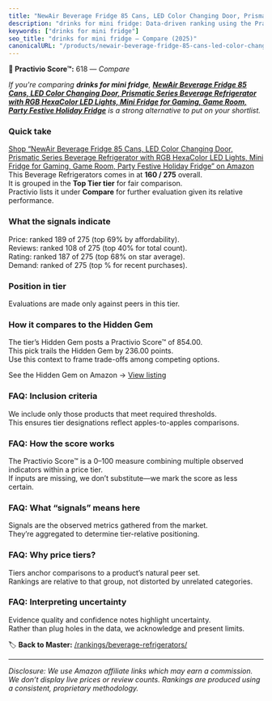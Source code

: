 ```yaml
---
title: "NewAir Beverage Fridge 85 Cans, LED Color Changing Door, Prismatic Series Beverage Refrigerator with RGB HexaColor LED Lights, Mini Fridge for Gaming, Game Room, Party Festive Holiday Fridge"
description: "drinks for mini fridge: Data-driven ranking using the Practivio Score™. Positioned by quality, value, demand, findability, momentum."
keywords: ["drinks for mini fridge"]
seo_title: "drinks for mini fridge — Compare (2025)"
canonicalURL: "/products/newair-beverage-fridge-85-cans-led-color-changing-door-prismatic-series-beverage-refrigerator-with-rgb-hexacolor-led-lights-mini-fridge-for-gaming-game-room-party-festive-holiday-fridge-B0CKY6ZZYL/"
---
```


**🛒 Practivio Score™:** 618 — _Compare_


*If you're comparing **drinks for mini fridge**, **[NewAir Beverage Fridge 85 Cans, LED Color Changing Door, Prismatic Series Beverage Refrigerator with RGB HexaColor LED Lights, Mini Fridge for Gaming, Game Room, Party Festive Holiday Fridge](https://www.amazon.com/dp/B0CKY6ZZYL?tag=practivio-20)** is a strong alternative to put on your shortlist.*
### Quick take
[Shop “NewAir Beverage Fridge 85 Cans, LED Color Changing Door, Prismatic Series Beverage Refrigerator with RGB HexaColor LED Lights, Mini Fridge for Gaming, Game Room, Party Festive Holiday Fridge” on Amazon](https://www.amazon.com/dp/B0CKY6ZZYL?tag=practivio-20)
This Beverage Refrigerators comes in at **160 / 275** overall.  
It is grouped in the **Top Tier tier** for fair comparison.  
Practivio lists it under **Compare** for further evaluation given its relative performance.

### What the signals indicate
Price: ranked 189 of 275 (top 69% by affordability).  
Reviews: ranked 108 of 275 (top 40% for total count).  
Rating: ranked 187 of 275 (top 68% on star average).  
Demand: ranked  of 275 (top % for recent purchases).

### Position in tier
Evaluations are made only against peers in this tier.

### How it compares to the Hidden Gem
The tier’s Hidden Gem posts a Practivio Score™ of 854.00.  
This pick trails the Hidden Gem by 236.00 points.  
Use this context to frame trade-offs among competing options.  

See the Hidden Gem on Amazon → [View listing](https://www.amazon.com/dp/B09F9WX11W?tag=practivio-20)

### FAQ: Inclusion criteria
We include only those products that meet required thresholds.  
This ensures tier designations reflect apples-to-apples comparisons.

### FAQ: How the score works
The Practivio Score™ is a 0–100 measure combining multiple observed indicators within a price tier.  
If inputs are missing, we don’t substitute—we mark the score as less certain.

### FAQ: What “signals” means here
Signals are the observed metrics gathered from the market.  
They’re aggregated to determine tier-relative positioning.

### FAQ: Why price tiers?
Tiers anchor comparisons to a product’s natural peer set.  
Rankings are relative to that group, not distorted by unrelated categories.

### FAQ: Interpreting uncertainty
Evidence quality and confidence notes highlight uncertainty.  
Rather than plug holes in the data, we acknowledge and present limits.

<!-- Missing template for Compare/CompareWithinPriceClass -->


🏷️ **Back to Master:** [/rankings/beverage-refrigerators/](/rankings/beverage-refrigerators/)

---
_Disclosure: We use Amazon affiliate links which may earn a commission. We don’t display live prices or review counts. Rankings are produced using a consistent, proprietary methodology._
